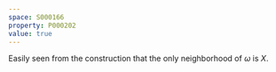 ```yaml
---
space: S000166
property: P000202
value: true
---
```


Easily seen from the construction that the only neighborhood of $\omega$ is $X$.